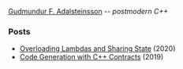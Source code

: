 [Gudmundur F. Adalsteinsson](https://github.com/gummif) -- _postmodern C++_


### Posts

- [Overloading Lambdas and Sharing State](overloading_lambdas.html) (2020)
- [Code Generation with C++ Contracts](contract_code_gen.html) (2019)